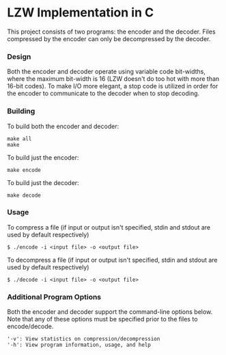# LZW Implementation in C

This project consists of two programs: the encoder and the decoder.
Files compressed by the encoder can only be decompressed by the decoder.

### Design

Both the encoder and decoder operate using variable code bit-widths, where the
maximum bit-width is 16 (LZW doesn't do too hot with more than 16-bit codes).
To make I/O more elegant, a stop code is utilized in order for the encoder to
communicate to the decoder when to stop decoding.

### Building

To build both the encoder and decoder:

    make all
    make

To build just the encoder:

    make encode

To build just the decoder:

    make decode

### Usage

To compress a file (if input or output isn't specified, stdin and stdout are
used by default respectively)

    $ ./encode -i <input file> -o <output file>

To decompress a file (if input or output isn't specified, stdin and stdout are
used by default respectively)

    $ ./decode -i <input file> -o <output file>


### Additional Program Options

Both the encoder and decoder support the command-line options below. Note that
any of these options must be specified prior to the files to encode/decode.

    '-v': View statistics on compression/decompression
    '-h': View program information, usage, and help
